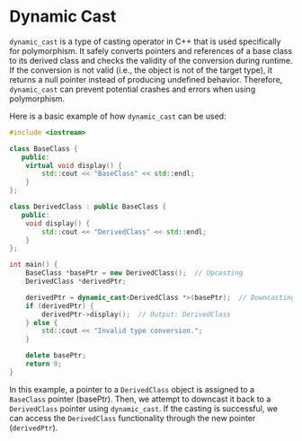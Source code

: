 # Dynamic Cast

`dynamic_cast` is a type of casting operator in C++ that is used specifically for polymorphism. It safely converts pointers and references of a base class to its derived class and checks the validity of the conversion during runtime. If the conversion is not valid (i.e., the object is not of the target type), it returns a null pointer instead of producing undefined behavior. Therefore, `dynamic_cast` can prevent potential crashes and errors when using polymorphism.

Here is a basic example of how `dynamic_cast` can be used:

```cpp
#include <iostream>

class BaseClass {
   public:
    virtual void display() {
        std::cout << "BaseClass" << std::endl;
    }
};

class DerivedClass : public BaseClass {
   public:
    void display() {
        std::cout << "DerivedClass" << std::endl;
    }
};

int main() {
    BaseClass *basePtr = new DerivedClass();  // Upcasting
    DerivedClass *derivedPtr;

    derivedPtr = dynamic_cast<DerivedClass *>(basePtr);  // Downcasting
    if (derivedPtr) {
        derivedPtr->display();  // Output: DerivedClass
    } else {
        std::cout << "Invalid type conversion.";
    }

    delete basePtr;
    return 0;
}
```

In this example, a pointer to a `DerivedClass` object is assigned to a `BaseClass` pointer (basePtr). Then, we attempt to downcast it back to a `DerivedClass` pointer using `dynamic_cast`. If the casting is successful, we can access the `DerivedClass` functionality through the new pointer (`derivedPtr`).

